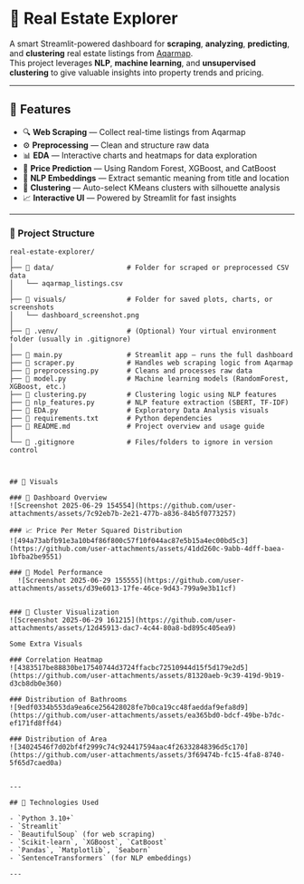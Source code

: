 # 🏡 Real Estate Explorer

A smart Streamlit-powered dashboard for **scraping**, **analyzing**, **predicting**, and **clustering** real estate listings from [Aqarmap](https://aqarmap.com).  
This project leverages **NLP**, **machine learning**, and **unsupervised clustering** to give valuable insights into property trends and pricing.

---

## 🚀 Features

- 🔍 **Web Scraping** — Collect real-time listings from Aqarmap
- ⚙️ **Preprocessing** — Clean and structure raw data
- 📊 **EDA** — Interactive charts and heatmaps for data exploration
- 🤖 **Price Prediction** — Using Random Forest, XGBoost, and CatBoost
- 🧠 **NLP Embeddings** — Extract semantic meaning from title and location
- 🧩 **Clustering** — Auto-select KMeans clusters with silhouette analysis
- 📈 **Interactive UI** — Powered by Streamlit for fast insights

---

### 📁 Project Structure

```text
real-estate-explorer/
│
├── 📂 data/                  # Folder for scraped or preprocessed CSV data
│   └── aqarmap_listings.csv
│
├── 📂 visuals/               # Folder for saved plots, charts, or screenshots
│   └── dashboard_screenshot.png
│
├── 📂 .venv/                 # (Optional) Your virtual environment folder (usually in .gitignore)
│
├── 📜 main.py                # Streamlit app – runs the full dashboard
├── 📜 scraper.py             # Handles web scraping logic from Aqarmap
├── 📜 preprocessing.py       # Cleans and processes raw data
├── 📜 model.py               # Machine learning models (RandomForest, XGBoost, etc.)
├── 📜 clustering.py          # Clustering logic using NLP features
├── 📜 nlp_features.py        # NLP feature extraction (SBERT, TF-IDF)
├── 📜 EDA.py                 # Exploratory Data Analysis visuals
├── 📜 requirements.txt       # Python dependencies
├── 📜 README.md              # Project overview and usage guide
│
└── 📜 .gitignore             # Files/folders to ignore in version control



## 📸 Visuals

### 📌 Dashboard Overview
![Screenshot 2025-06-29 154554](https://github.com/user-attachments/assets/7c92eb7b-2e21-477b-a836-84b5f0773257)

### 📈 Price Per Meter Squared Distribution
![494a73abfb91e3a10b4f86f800c57f10f044ac87e5b15a4ec00bd5c3](https://github.com/user-attachments/assets/41dd260c-9abb-4dff-baea-1bfba2be9551)

### 🤖 Model Performance
  ![Screenshot 2025-06-29 155555](https://github.com/user-attachments/assets/d39e6013-17fe-46ce-9d43-799a9e3b11cf)


### 🧩 Cluster Visualization
![Screenshot 2025-06-29 161215](https://github.com/user-attachments/assets/12d45913-dac7-4c44-80a8-bd895c405ea9)

Some Extra Visuals

### Correlation Heatmap
![4383517be88830be17540744d3724ffacbc72510944d15f5d179e2d5](https://github.com/user-attachments/assets/81320aeb-9c39-419d-9b19-d3cb8db0e360)

### Distribution of Bathrooms
![9edf0334b553da9ea6ce256428028fe7b0ca19cc48faeddaf9efa8d9](https://github.com/user-attachments/assets/ea365bd0-bdcf-49be-b7dc-ef171fd8ffd4)

### Distribution of Area
![34024546f7d02bf4f2999c74c924417594aac4f26332848396d5c170](https://github.com/user-attachments/assets/3f69474b-fc15-4fa8-8740-5f65d7caed0a)


---

## 🧠 Technologies Used

- `Python 3.10+`
- `Streamlit`
- `BeautifulSoup` (for web scraping)
- `Scikit-learn`, `XGBoost`, `CatBoost`
- `Pandas`, `Matplotlib`, `Seaborn`
- `SentenceTransformers` (for NLP embeddings)

---
